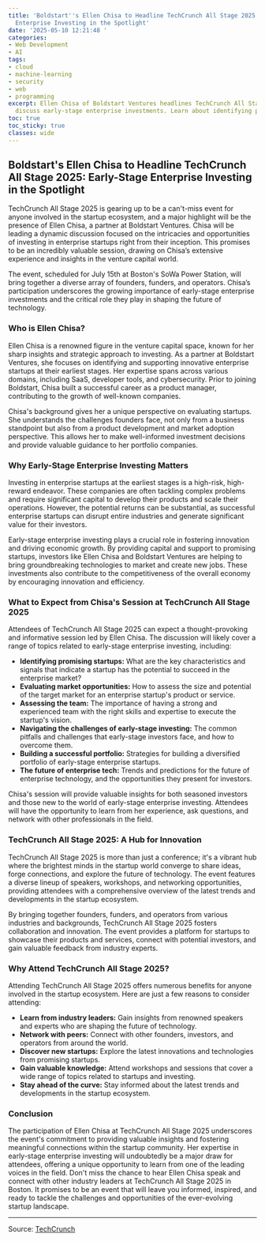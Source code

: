 ```yaml
---
title: 'Boldstart''s Ellen Chisa to Headline TechCrunch All Stage 2025: Early-Stage
  Enterprise Investing in the Spotlight'
date: '2025-05-10 12:21:48 '
categories:
- Web Development
- AI
tags:
- cloud
- machine-learning
- security
- web
- programming
excerpt: Ellen Chisa of Boldstart Ventures headlines TechCrunch All Stage 2025 to
  discuss early-stage enterprise investments. Learn about identifying promising startups.
toc: true
toc_sticky: true
classes: wide
---
```


## Boldstart's Ellen Chisa to Headline TechCrunch All Stage 2025: Early-Stage Enterprise Investing in the Spotlight

TechCrunch All Stage 2025 is gearing up to be a can't-miss event for anyone involved in the startup ecosystem, and a major highlight will be the presence of Ellen Chisa, a partner at Boldstart Ventures. Chisa will be leading a dynamic discussion focused on the intricacies and opportunities of investing in enterprise startups right from their inception. This promises to be an incredibly valuable session, drawing on Chisa’s extensive experience and insights in the venture capital world.

The event, scheduled for July 15th at Boston's SoWa Power Station, will bring together a diverse array of founders, funders, and operators. Chisa’s participation underscores the growing importance of early-stage enterprise investments and the critical role they play in shaping the future of technology.

### Who is Ellen Chisa?

Ellen Chisa is a renowned figure in the venture capital space, known for her sharp insights and strategic approach to investing. As a partner at Boldstart Ventures, she focuses on identifying and supporting innovative enterprise startups at their earliest stages. Her expertise spans across various domains, including SaaS, developer tools, and cybersecurity. Prior to joining Boldstart, Chisa built a successful career as a product manager, contributing to the growth of well-known companies.

Chisa's background gives her a unique perspective on evaluating startups. She understands the challenges founders face, not only from a business standpoint but also from a product development and market adoption perspective. This allows her to make well-informed investment decisions and provide valuable guidance to her portfolio companies.

### Why Early-Stage Enterprise Investing Matters

Investing in enterprise startups at the earliest stages is a high-risk, high-reward endeavor. These companies are often tackling complex problems and require significant capital to develop their products and scale their operations. However, the potential returns can be substantial, as successful enterprise startups can disrupt entire industries and generate significant value for their investors.

Early-stage enterprise investing plays a crucial role in fostering innovation and driving economic growth. By providing capital and support to promising startups, investors like Ellen Chisa and Boldstart Ventures are helping to bring groundbreaking technologies to market and create new jobs. These investments also contribute to the competitiveness of the overall economy by encouraging innovation and efficiency.

### What to Expect from Chisa's Session at TechCrunch All Stage 2025

Attendees of TechCrunch All Stage 2025 can expect a thought-provoking and informative session led by Ellen Chisa. The discussion will likely cover a range of topics related to early-stage enterprise investing, including:

*   **Identifying promising startups:** What are the key characteristics and signals that indicate a startup has the potential to succeed in the enterprise market?
*   **Evaluating market opportunities:** How to assess the size and potential of the target market for an enterprise startup's product or service.
*   **Assessing the team:** The importance of having a strong and experienced team with the right skills and expertise to execute the startup's vision.
*   **Navigating the challenges of early-stage investing:** The common pitfalls and challenges that early-stage investors face, and how to overcome them.
*   **Building a successful portfolio:** Strategies for building a diversified portfolio of early-stage enterprise startups.
*   **The future of enterprise tech:** Trends and predictions for the future of enterprise technology, and the opportunities they present for investors.

Chisa's session will provide valuable insights for both seasoned investors and those new to the world of early-stage enterprise investing. Attendees will have the opportunity to learn from her experience, ask questions, and network with other professionals in the field.

### TechCrunch All Stage 2025: A Hub for Innovation

TechCrunch All Stage 2025 is more than just a conference; it's a vibrant hub where the brightest minds in the startup world converge to share ideas, forge connections, and explore the future of technology. The event features a diverse lineup of speakers, workshops, and networking opportunities, providing attendees with a comprehensive overview of the latest trends and developments in the startup ecosystem.

By bringing together founders, funders, and operators from various industries and backgrounds, TechCrunch All Stage 2025 fosters collaboration and innovation. The event provides a platform for startups to showcase their products and services, connect with potential investors, and gain valuable feedback from industry experts.

### Why Attend TechCrunch All Stage 2025?

Attending TechCrunch All Stage 2025 offers numerous benefits for anyone involved in the startup ecosystem. Here are just a few reasons to consider attending:

*   **Learn from industry leaders:** Gain insights from renowned speakers and experts who are shaping the future of technology.
*   **Network with peers:** Connect with other founders, investors, and operators from around the world.
*   **Discover new startups:** Explore the latest innovations and technologies from promising startups.
*   **Gain valuable knowledge:** Attend workshops and sessions that cover a wide range of topics related to startups and investing.
*   **Stay ahead of the curve:** Stay informed about the latest trends and developments in the startup ecosystem.

### Conclusion

The participation of Ellen Chisa at TechCrunch All Stage 2025 underscores the event's commitment to providing valuable insights and fostering meaningful connections within the startup community. Her expertise in early-stage enterprise investing will undoubtedly be a major draw for attendees, offering a unique opportunity to learn from one of the leading voices in the field. Don't miss the chance to hear Ellen Chisa speak and connect with other industry leaders at TechCrunch All Stage 2025 in Boston. It promises to be an event that will leave you informed, inspired, and ready to tackle the challenges and opportunities of the ever-evolving startup landscape.


---

Source: [TechCrunch](https://techcrunch.com/2025/05/10/techcrunch-all-stage-2025-welcomes-boldstart-partner-ellen-chisa-to-talk-early-stage-enterprise-bets/)